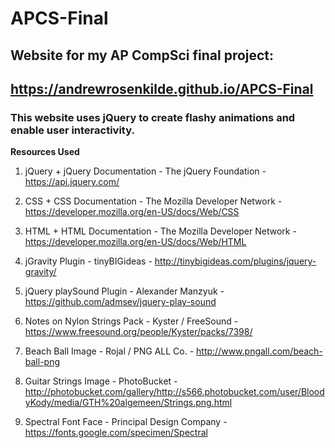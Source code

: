 # APCS-Final

## Website for my AP CompSci final project:

## https://andrewrosenkilde.github.io/APCS-Final

### This website uses jQuery to create flashy animations and enable user interactivity.

**Resources Used**
1. jQuery + jQuery Documentation - The jQuery Foundation - https://api.jquery.com/

2. CSS + CSS Documentation - The Mozilla Developer Network - https://developer.mozilla.org/en-US/docs/Web/CSS

3.  HTML + HTML Documentation - The Mozilla Developer Network - https://developer.mozilla.org/en-US/docs/Web/HTML

4. jGravity Plugin - tinyBIGideas - http://tinybigideas.com/plugins/jquery-gravity/

5. jQuery playSound Plugin - Alexander Manzyuk - https://github.com/admsev/jquery-play-sound

6. Notes on Nylon Strings Pack - Kyster / FreeSound - https://www.freesound.org/people/Kyster/packs/7398/

7. Beach Ball Image - Rojal / PNG ALL Co. - http://www.pngall.com/beach-ball-png

8. Guitar Strings Image - PhotoBucket - http://photobucket.com/gallery/http://s566.photobucket.com/user/BloodyKody/media/GTH%20algemeen/Strings.png.html

9. Spectral Font Face - Principal Design Company - https://fonts.google.com/specimen/Spectral
